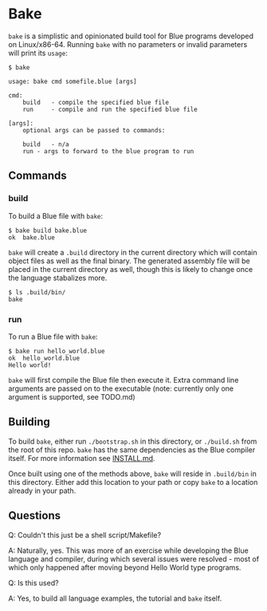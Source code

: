 # Bake

`bake` is a simplistic and opinionated build tool for Blue programs developed on Linux/x86-64. Running `bake` with no parameters or invalid parameters will print its `usage`:

```
$ bake

usage: bake cmd somefile.blue [args]

cmd:
	build   - compile the specified blue file
	run     - compile and run the specified blue file

[args]:
	optional args can be passed to commands:

	build	- n/a
	run	- args to forward to the blue program to run
```

## Commands

### build

To build a Blue file with `bake`:

```
$ bake build bake.blue 
ok	bake.blue
```

`bake` will create a `.build` directory in the current directory which will contain object files as well as the final binary. The generated assembly file will be placed in the current directory as well, though this is likely to change once the language stabalizes more.

```
$ ls .build/bin/
bake
```

### run

To run a Blue file with `bake`:

```
$ bake run hello_world.blue 
ok	hello_world.blue
Hello world!
```

`bake` will first compile the Blue file then execute it. Extra command line arguments are passed on to the executable (note: currently only one argument is supported, see TODO.md)

## Building

To build `bake`, either run `./bootstrap.sh` in this directory, or `./build.sh` from the root of this repo. `bake` has the same dependencies as the Blue compiler itself. For more information see [INSTALL.md](../../INSTALL.md).

Once built using one of the methods above, `bake` will reside in `.build/bin` in this directory. Either add this location to your path or copy `bake` to a location already in your path.

## Questions

Q: Couldn't this just be a shell script/Makefile?

A: Naturally, yes. This was more of an exercise while developing the Blue language and compiler, during which several issues were resolved - most of which only happened after moving beyond Hello World type programs.

Q: Is this used?

A: Yes, to build all language examples, the tutorial and `bake` itself.
